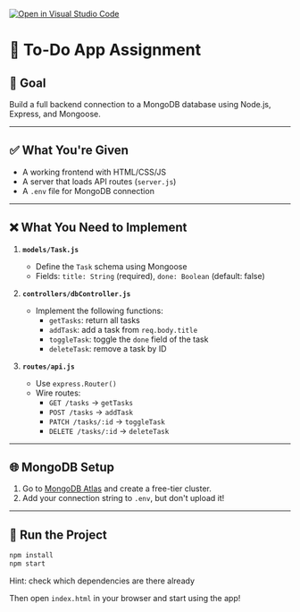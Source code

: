 [![Open in Visual Studio Code](https://classroom.github.com/assets/open-in-vscode-2e0aaae1b6195c2367325f4f02e2d04e9abb55f0b24a779b69b11b9e10269abc.svg)](https://classroom.github.com/online_ide?assignment_repo_id=19855818&assignment_repo_type=AssignmentRepo)
# 📝 To-Do App Assignment

## 🎯 Goal

Build a full backend connection to a MongoDB database using Node.js, Express, and Mongoose.

---

## ✅ What You're Given

- A working frontend with HTML/CSS/JS
- A server that loads API routes (`server.js`)
- A `.env` file for MongoDB connection

---

## ❌ What You Need to Implement

1. **`models/Task.js`**  
   - Define the `Task` schema using Mongoose
   - Fields: `title: String` (required), `done: Boolean` (default: false)

2. **`controllers/dbController.js`**  
   - Implement the following functions:
     - `getTasks`: return all tasks
     - `addTask`: add a task from `req.body.title`
     - `toggleTask`: toggle the `done` field of the task
     - `deleteTask`: remove a task by ID

3. **`routes/api.js`**  
   - Use `express.Router()`
   - Wire routes:
     - `GET /tasks` → `getTasks`
     - `POST /tasks` → `addTask`
     - `PATCH /tasks/:id` → `toggleTask`
     - `DELETE /tasks/:id` → `deleteTask`

---

## 🌐 MongoDB Setup

1. Go to [MongoDB Atlas](https://www.mongodb.com/cloud/atlas/register) and create a free-tier cluster.
2. Add your connection string to `.env`, but don't upload it!

---

## 🚀 Run the Project

```bash
npm install
npm start
```

Hint: check which dependencies are there already

Then open `index.html` in your browser and start using the app!